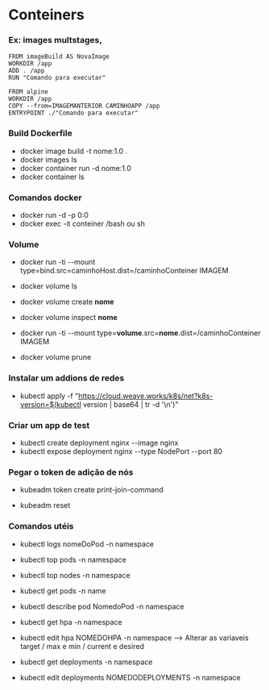 <h1> Conteiners </h1>

### Ex: images multstages, 
```
FROM imageBuild AS NovaImage
WORKDIR /app
ADD . /app
RUN "Comando para executar"

FROM alpine
WORKDIR /app
COPY --from=IMAGEMANTERIOR CAMINHOAPP /app
ENTRYPOINT ./"Comando para executar"
```

### Build Dockerfile
* docker image build -t nome:1.0 .
* docker images ls
* docker container run -d nome:1.0
* docker container ls



### Comandos docker 

* docker run -d -p 0:0
* docker exec -it conteiner /bash ou sh

### Volume


* docker run -ti --mount type=bind.src=caminhoHost.dist=/caminhoConteiner IMAGEM

* docker volume ls

* docker volume create **nome**

* docker volume inspect **nome**


* docker run -ti --mount type=**volume**.src=**nome**.dist=/caminhoConteiner IMAGEM


 


* docker volume prune
 
### Instalar um addions de redes

* kubectl apply -f "https://cloud.weave.works/k8s/net?k8s-version=$(kubectl version | base64 | tr -d '\n')"
 
 
### Criar um app de test
* kubectl create deployment nginx --image nginx
* kubectl expose deployment nginx --type NodePort --port 80


### Pegar o token de adição de nós 

* kubeadm  token create print-join-command
 
* kubeadm reset 

### Comandos utéis 
* kubectl logs nomeDoPod -n namespace


* kubectl top pods -n namespace

* kubectl top nodes -n namespace

* kubectl get pods -n name 
* kubectl describe pod NomedoPod -n namespace


* kubectl get hpa -n namespace

* kubectl edit hpa  NOMEDOHPA -n namespace -->  Alterar as variaveis target / max e min / current e desired


* kubectl get deployments -n namespace

* kubectl edit deployments NOMEDODEPLOYMENTS -n namespace



